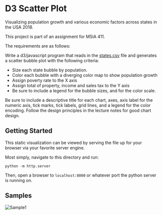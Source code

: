 # D3 Scatter Plot

Visualizing population growth and various economic factors across states in the USA 2018.

This project is part of an assignment for MSiA 411.

The requirements are as follows:

Write a d3/javascript program that reads in the [states.csv](./states.csv) file and generates a scatter bubble plot with the following criteria:

- Size each state bubble by population.
- Color each bubble with a diverging color map to show population growth
- Assign poverty rate to the X axis
- Assign total of property, income and sales tax to the Y axis
- Be sure to include a legend for the bubble sizes, and for the color scale.

Be sure to include a descriptive title for each chart, axes, axis label for the numeric axis, tick marks, tick labels, grid lines, and a legend for the color encoding. Follow the design principles in the lecture notes for good chart design.

## Getting Started

This static visualization can be viewed by serving the file up for your browser via your favorite server engine.

Most simply, navigate to this directory and run:

```shell
python -m http.server
```

Then, open a browser to `localhost:8000` or whatever port the python server is running on.

## Samples

![Sample1](img/???.png)

